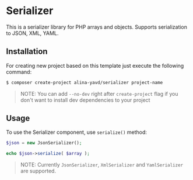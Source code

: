 Serializer
===============

This is a serializer library for PHP arrays and objects. Supports serialization to JSON, XML, YAML.

Installation
------------

For creating new project based on this template just execute the following command:

```bash
$ composer create-project alina-yavd/serializer project-name
```

> NOTE: You can add `--no-dev` right after `create-project` flag if you don't want to install dev dependencies to your project

Usage
-----

To use the Serializer component, use `serialize()` method:

```php
$json = new JsonSerializer();

echo $json->serialize( $array );
```

> NOTE: Currently `JsonSerializer`, `XmlSerializer` and `YamlSerializer` are supported.